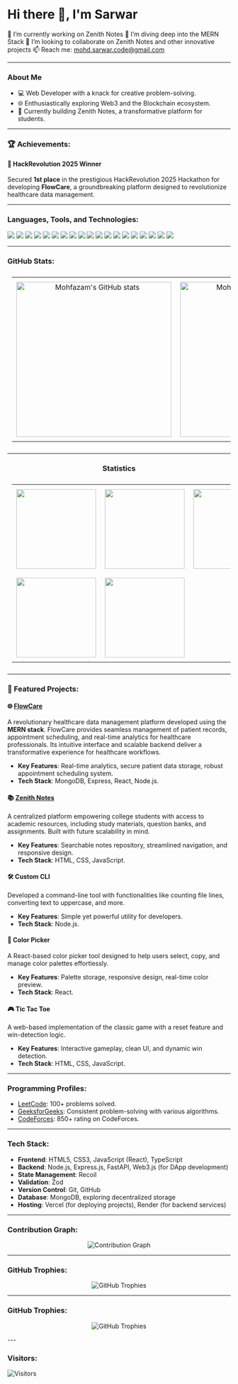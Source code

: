 # Hi there 👋, I'm Sarwar

   
🔭 I’m currently working on Zenith Notes
🌱 I’m diving deep into the MERN Stack
👯 I’m looking to collaborate on Zenith Notes and other innovative projects
📫 Reach me: mohd.sarwar.code@gmail.com

--- 

### About Me
- 💻 Web Developer with a knack for creative problem-solving.
- 🌐 Enthusiastically exploring Web3 and the Blockchain ecosystem.
- 🚀 Currently building Zenith Notes, a transformative platform for students.

---

### 🏆 Achievements:

#### 🥇 HackRevolution 2025 Winner  
Secured **1st place** in the prestigious HackRevolution 2025 Hackathon for developing **FlowCare**, a groundbreaking platform designed to revolutionize healthcare data management.  
  

---

### Languages, Tools, and Technologies:
<p align="left"> <img src="https://img.shields.io/badge/C-A8B9CC?style=for-the-badge&logo=c&logoColor=black" /> <img src="https://img.shields.io/badge/C++-00599C?style=for-the-badge&logo=c%2B%2B&logoColor=white" /> <img src="https://img.shields.io/badge/Python-3776AB?style=for-the-badge&logo=python&logoColor=white" /> <img src="https://img.shields.io/badge/HTML5-E34F26?style=for-the-badge&logo=html5&logoColor=white" /> <img src="https://img.shields.io/badge/CSS3-1572B6?style=for-the-badge&logo=css3&logoColor=white" /> <img src="https://img.shields.io/badge/JavaScript-F0DB4F?style=for-the-badge&logo=javascript&logoColor=black" /> <img src="https://img.shields.io/badge/TypeScript-3178C6?style=for-the-badge&logo=typescript&logoColor=white" /> <img src="https://img.shields.io/badge/MongoDB-47A248?style=for-the-badge&logo=mongodb&logoColor=white" /> <img src="https://img.shields.io/badge/Express.js-000000?style=for-the-badge&logo=express&logoColor=white" /> <img src="https://img.shields.io/badge/React-61DAFB?style=for-the-badge&logo=react&logoColor=black" /> <img src="https://img.shields.io/badge/Node.js-339933?style=for-the-badge&logo=nodedotjs&logoColor=white" /> <img src="https://img.shields.io/badge/Git-F05032?style=for-the-badge&logo=git&logoColor=white" /> <img src="https://img.shields.io/badge/GitHub-181717?style=for-the-badge&logo=github&logoColor=white" /> <img src="https://img.shields.io/badge/Vercel-000000?style=for-the-badge&logo=vercel&logoColor=white" /> <img src="https://img.shields.io/badge/Web3-F16822?style=for-the-badge&logo=web3dotjs&logoColor=white" /> <img src="https://img.shields.io/badge/Blockchain-121D33?style=for-the-badge&logo=blockchain&logoColor=white" /> <img src="https://img.shields.io/badge/Bash-000000?style=for-the-badge&logo=gnubash&logoColor=white" /> <img src="https://img.shields.io/badge/Linux-FCC624?style=for-the-badge&logo=linux&logoColor=black" /> <img src="https://img.shields.io/badge/Tailwind%20CSS-38B2AC?style=for-the-badge&logo=tailwindcss&logoColor=white" /> 
</p>




---


### GitHub Stats:

<table align="center" style="table-layout:fixed; width: 100%; padding: 10px;">
  <tr>
    <td align="center" style="padding: 10px; width: 33%;">
      <img src="https://github-readme-stats.vercel.app/api?username=mohfazam&show_icons=true&theme=tokyonight" alt="Mohfazam's GitHub stats" width="350" />
    </td>
    <td align="center" style="padding: 10px; width: 33%;">
      <img src="https://github-readme-streak-stats.herokuapp.com/?user=mohfazam&theme=tokyonight" alt="Mohfazam's GitHub Streak" width="350" />
    </td>
    <td align="center" style="padding: 10px; width: 33%;">
      <img src="https://github-readme-stats.vercel.app/api/top-langs/?username=mohfazam&layout=compact&theme=tokyonight" alt="Top Languages" width="350" />
    </td>
  </tr>
</table>

---

<h3 align="center">Statistics</h3>

<table align="center" style="table-layout:fixed; width: 100%; padding: 10px;">
  <tr>
    <td align="center" style="padding: 10px; width: 33%;">
      <img src="http://github-profile-summary-cards.vercel.app/api/cards/stats?username=mohfazam&theme=2077" height="180em" />
    </td>
    <td align="center" style="padding: 10px; width: 33%;">
      <img src="http://github-profile-summary-cards.vercel.app/api/cards/most-commit-language?username=mohfazam&theme=2077" height="180em" />
    </td>
    <td align="center" style="padding: 10px; width: 33%;">
      <img src="http://github-profile-summary-cards.vercel.app/api/cards/repos-per-language?username=mohfazam&theme=2077" height="180em" />
    </td>
  </tr>
  <tr>
    <td align="center" style="padding: 10px; width: 33%;">
      <img src="http://github-profile-summary-cards.vercel.app/api/cards/productive-time?username=mohfazam&theme=2077" height="180em" />
    </td>
    <td align="center" style="padding: 10px; width: 33%;">
      <img src="http://github-profile-summary-cards.vercel.app/api/cards/profile-details?username=mohfazam&theme=2077" height="180em" />
    </td>
  </tr>
</table>

---

### 💼 Featured Projects:

#### 🌐 [FlowCare](https://flow-care.vercel.app/)  
A revolutionary healthcare data management platform developed using the **MERN stack**. FlowCare provides seamless management of patient records, appointment scheduling, and real-time analytics for healthcare professionals. Its intuitive interface and scalable backend deliver a transformative experience for healthcare workflows.  
- **Key Features**: Real-time analytics, secure patient data storage, robust appointment scheduling system.  
- **Tech Stack**: MongoDB, Express, React, Node.js.

#### 📚 [Zenith Notes](https://zenith-notes.vercel.app/)  
A centralized platform empowering college students with access to academic resources, including study materials, question banks, and assignments. Built with future scalability in mind.  
- **Key Features**: Searchable notes repository, streamlined navigation, and responsive design.  
- **Tech Stack**: HTML, CSS, JavaScript.

#### 🛠️ Custom CLI  
Developed a command-line tool with functionalities like counting file lines, converting text to uppercase, and more.  
- **Key Features**: Simple yet powerful utility for developers.  
- **Tech Stack**: Node.js.

#### 🎨 Color Picker  
A React-based color picker tool designed to help users select, copy, and manage color palettes effortlessly.  
- **Key Features**: Palette storage, responsive design, real-time color preview.  
- **Tech Stack**: React.

#### 🎮 Tic Tac Toe  
A web-based implementation of the classic game with a reset feature and win-detection logic.  
- **Key Features**: Interactive gameplay, clean UI, and dynamic win detection.  
- **Tech Stack**: HTML, CSS, JavaScript.

---

### Programming Profiles:
- [LeetCode](https://leetcode.com/Mohfazam): 100+ problems solved.
- [GeeksforGeeks](https://auth.geeksforgeeks.org/user/Mohfazam/profile): Consistent problem-solving with various algorithms.
- [CodeForces](https://codeforces.com/profile/mohfazam): 850+ rating on CodeForces.

---

### Tech Stack:
- **Frontend**: HTML5, CSS3, JavaScript (React), TypeScript  
- **Backend**: Node.js, Express.js, FastAPI, Web3.js (for DApp development)  
- **State Management**: Recoil  
- **Validation**: Zod  
- **Version Control**: Git, GitHub  
- **Database**: MongoDB, exploring decentralized storage  
- **Hosting**: Vercel (for deploying projects), Render (for backend services)  

---


### Contribution Graph:
<p align="center">
  <img src="https://github-readme-activity-graph.vercel.app/graph?username=mohfazam&theme=tokyo-night" alt="Contribution Graph" />
</p>

---

### GitHub Trophies:
<p align="center">
  <img src="https://github-profile-trophy.vercel.app/?username=mohfazam&theme=algolia&no-bg=true&row=1&column=3" alt="GitHub Trophies" />
</p>

---

### GitHub Trophies:
<p align="center">
  <img src="https://github-profile-trophy.vercel.app/?username=mohfazam&theme=algolia&no-bg=true&row=1&column=6&title=Stars,Commits,PullRequests,Repositories,Followers,Issues" alt="GitHub Trophies" />
</p>
---

### Visitors:
![Visitors](https://komarev.com/ghpvc/?username=mohfazam&label=PROFILE+VIEWS&style=flat-square&color=blue)
